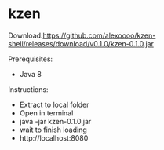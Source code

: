 # kzen

Download:https://github.com/alexoooo/kzen-shell/releases/download/v0.1.0/kzen-0.1.0.jar

Prerequisites:
- Java 8

Instructions:
- Extract to local folder
- Open in terminal
- java -jar kzen-0.1.0.jar
- wait to finish loading
- http://localhost:8080
